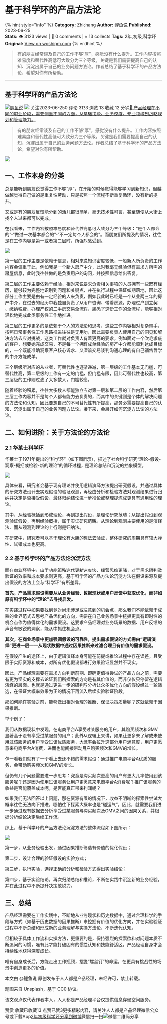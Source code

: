 # 基于科学环的产品方法论
{% hint style="info" %}
**Category:** Zhichang
**Author:** [鲤鱼说](https://www.woshipm.com/u/1037031)
**Published:** 2023-06-25  
**Stats:** 👁️ 3123 views | 💬 0 comments | ⭐ 13 collects
**Tags:** 2年,初级,科学环
**Original:** [View on woshipm.com](https://www.woshipm.com/zhichang/5850109.html)
{% endhint %}
> 有的朋友经常谈及自己的工作不够“厚”，感觉没有什么提升。工作内容按照难易度和替代性高低可大致分为三个等级，关键是我们需要提高自己的认知、沉淀出属于自己的业务问题方法论。作者总结了基于科学环的产品方法论，希望对你有所帮助。

---

## 基于科学环的产品方法论

[![](https://static.woshipm.com/view/woshipm_api_def_20230524235300_2969.jpeg?imageView2/1/w/72/h/72/q/100)](https://www.woshipm.com/u/1037031)[鲤鱼说](https://www.woshipm.com/u/1037031) ![](https://static.woshipm.com/tag/1101_1@2x.png) 关注2023-06-250 评论 3123 浏览 13 收藏 12 分钟[🔗 产品经理在不同的职业阶段，需要侧重不同的方面，从基础技能、业务深度、专业领域到战略规划和管理能力。](https://ke.qidianla.com/courses/90pm)

> 有的朋友经常谈及自己的工作不够“厚”，感觉没有什么提升。工作内容按照难易度和替代性高低可大致分为三个等级，关键是我们需要提高自己的认知、沉淀出属于自己的业务问题方法论。作者总结了基于科学环的产品方法论，希望对你有所帮助。

![](https://image.woshipm.com/2023/04/13/732a64fe-d9ef-11ed-bd74-00163e0b5ff3.jpg)

## 一、工作本身的分类

总是能听到朋友说觉得工作不够“厚”，在开始的时候觉得能够学习到新知识，但越做越觉得自己做的是重复性劳动，只是按照一个流程不断重复循环，没有新的提升。

又或是有的朋友反馈能分到的活儿都很简单，毫无技术性可言，甚至随便从大街上找个人过来都可以完成。

在我看来，工作内容按照难易度和替代性高低可大致分为三个等级：“是个人都会的”-“做过一次基本都会的”-“不一定每个人都会的”。而朋友们所提及的情况，往往是在工作内容是第一或者第二层时，所强烈感受到。

![](https://image.woshipm.com/2023/06/24/5d171b96-125f-11ee-a52b-00163e0b5ff3.png)

第一层的工作主要是依赖于信息，相对来说知识密度较低，一般新人所负责的工作内容会偏重于此，例如我是一个新人房产中介，此时我毫无经验但有需求方所需的房屋信息，此时我往往做的是负责用户的询问，并按照信息给出答复。

第二层的工作主要依赖于经验，相对来说要求负责相关事项的人员拥有一些既有经历，能够较为完整地识别到问题和关键点，并在执行过程中保证如期落地，因此这部分工作主要是由有一定经验的人来负责，例如我此时已经是一个从业两三年的房产中介，在过去的经历中我独自负责了从用户咨询、带看房源，办理过户到立契 、缴纳税费、办理产权的二手房交易全流程，熟悉了这份工作的全流程，能够相对轻松地完成此类事务性工作地推进。

第三层的工作更多的是依赖于个人的方法论和思考，这些工作内容相对复杂棘手，按照日常事务性工作思路推进往往是无用功，因此需要负责人使用自己的洞见和解决方法去应对挑战，这类工作就对负责人有着更高的要求，例如面对一个吹毛求疵的客户，想要她完成交易，不是每一个拥有成单经验的房产中介都能顺利达成目标的，一个既能准确洞察客户核心诉求、又深谙交易谈判沟通心理的有自己销售哲学的中介方能成单。

三个层级所对应的从业者，可替代性也逐渐递减，第一层级的工作基本无门槛，可替代性高，第二层级的工作有一定的门槛，但门槛有限，因此可替代性也较高，第三层级的工作则过滤了大多数人，门槛较高。

随着经验的积累，往往大多数人都能独立应对第一层和第二层的工作内容，然后第三层工作内容并不是每个人都有能力去负责的，而其中的关键则是个体的解决问题的方法论和认知，因此要想自己的不可替代性有所提高，那务必需要提高自己的认知、沉淀出属于自己的业务问题方法论。接下来，会展开如何沉淀方法论的方法论。

## 二、如何进阶：关于方法论的方法论

### 2.1 华莱士科学环

华莱士于1971年提出的“科学环”（如下图所示），描述了社会科学研究“理论-假设-观察-概括或检验-新的理论”的循环过程，是理论总结和沉淀的抽象模型。

![](https://image.woshipm.com/2023/06/24/906dcd54-1260-11ee-a52b-00163e0b5ff3.png)

具体来看，研究者会基于现有理论并使用逻辑演绎方法提出研究假设，并通过具体的研究方法设计去实现假设的验证观测，再经由分析和检验方法对观测结果进行归纳并决定是否接受假设，最终归纳结论进一步推论或整理提炼成更具有通用性的理论。

其中，从经验概括到形成理论，再到提出假设，是理论研究范畴；从提出假设到观测验证假设，再到经验概括，属于实证研究范畴。从理论到观测主要使用的是演绎法、而从观测到理论的上行则是归纳法。

在研究中，研究者可以基于理论有大胆的想法去验证，整体研究的周期具有较大弹性、试错成本也更高。

### 2.2 基于科学环的产品方法论沉淀方法

而在商业环境中，由于功能策略迭代更新速度快、经营思维更强，对于需求研判及验证的效率和成本要求则更高，基于科学环的产品方法论沉淀方法在假设来源及提出假设的方法上会与“科学环”有所差异。

**首先，产品需求假设需要从从业务经验、数据现状或用户反馈中获取优化，而非如原有科学环中的“理论”去寻找启发。**

在实践过程中如果要找到竞对尚未涉足或注意到的机会点，那么我们不能依赖于成熟的业界范式去思考产品优化的方向，需要在自己业务场景中挖掘更具有即时性的机会点作为值得优化的需求假设。这要求产品经理对业务场景的数据、用户反馈的声音有敏锐的洞察，能从中抓住机会点。

**其次，在商业场景中更加强调假设的可靠性，提出需求假设的方式需由“逻辑演绎”更进一层——从现状数据中通过因果推断来过滤合理且有价值的需求假设。**

在假设产生的途径上，由于逻辑演绎本身可能在前提或推论过程中存在误差，且受限于实际资源和成本，对所有优化假设都进行效果验证显然并不现实。

因此，产品经理需要在需求方向判断前期，即确定值得尝试的产品方向之前，需要有更为坚实的支撑去论证我们所探索的方向是有其价值的，而非仅仅只停留在逻辑演绎的层面。也就是通过更进一步的研判与分析让众多优化方向的假设经过一轮筛选，在保证大概率效果为正的情况下再流入后续实验验证阶段。

那如何能在实验之前，能够做出相对合理的推断、保证决策质量呢？这就依赖于因果推断。

举个例子：

我们从数据现状中发现，在电商平台A享受过某服务的用户，其购买频次和GMV显著高于没有享受过某服务的用户；此外从逻辑上来讲，如果让更多未了解或未使用过该服务的用户享受过该优质服务，大概率会拉升这部分用户满意度，用户更愿意来电商平台A消费，进而也能间接带动用户购买频次和GMV的增长。

乍一看我们就有了一个看上去还不错的需求假设：通过推广电商平台A优质的服务，会带动购买频次和GMV的增长。

但仍有几个问题需要进一步思考：究竟是购买频次更高的用户有更大几率使用到该服务呢？还是因为使用过该服务让用户更愿意来电商平台A消费呢？推广该服务的收益是否能覆盖成本呢，是否能真正带来利润呢？

如果我们无法回答以上问题，那在资源有限的情况下，收益不明晰的探索性尝试大概率往往无法向下推进，哪怕往下探索大概率也是“碰运气”。因此，就需要我们进一步通过现有数据去分析享受过某服务与购买频次及GMV之间的因果关系，并根据分析结论决定后续工作流。

综上，基于科学环的产品方法论沉淀方法的整体流程如下图所示：

![](https://image.woshipm.com/2023/06/24/0b6ae500-1261-11ee-a52b-00163e0b5ff3.png)

第一步，从业务经验出发，通过因果推断筛选有价值的优化假设；

第二步，设计合理的验证假设的实验方式；

第三步，执行实验，选择正确的分析和检验方式得出实验结论；

第四步，基于实验结论，再次归纳总结和推论，不断在实践中沉淀新的业务经验，并在此过程中不断提升决策敏锐力。

## 三、总结

产品经理需要在工作实践中，不断地从业务现状和历史数据中，通过合理科学的手段与方式（如基于历史数据的因果推断）来挖掘有价值的优化方向，并在实验验证过程中不断总结和形成新的业务理解与实操方法论，不断迭代认知。

但相较于具体工作流和实操方法，更重要的是，保持强烈的探索欲和对问题本质不断追问的习惯，唯有此才能打破固有的惯性认知和技能舒适区，产品经理自身才会持续性地获得深度成长。

唯有自身成长后，方能走出工作瓶颈，摆脱“螺丝钉”的命运，在更具有挑战性的场景中创造更多的价值。

本文由 @鲤鱼说 原创发布于人人都是产品经理，未经许可，禁止转载。

题图来自 Unsplash，基于 CC0 协议。

该文观点仅代表作者本人，人人都是产品经理平台仅提供信息存储空间服务。

赞赏 收藏已收藏13 点赞已赞3更多精彩内容，请关注人人都是产品经理微信公众号或下载App[2年](https://www.woshipm.com/tag/2%e5%b9%b4)[初级](https://www.woshipm.com/tag/%e5%88%9d%e7%ba%a7)[科学环](https://www.woshipm.com/tag/%e7%a7%91%e5%ad%a6%e7%8e%af)[分享到微博](https://service.weibo.com/share/share.php?appkey=2775287854&title=基于科学环的产品方法论&url=https://www.woshipm.com/zhichang/5850109.html&pic=https://image.woshipm.com/2023/04/13/732a64fe-d9ef-11ed-bd74-00163e0b5ff3.jpg)微信扫一扫![微信二维码](https://api.pwmqr.com/qrcode/create/?url=https://www.woshipm.com/zhichang/5850109.html)分享